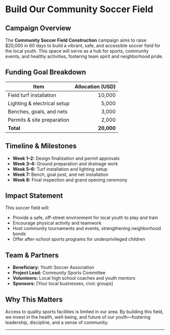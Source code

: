 # Build Our Community Soccer Field

## Campaign Overview
The **Community Soccer Field Construction** campaign aims to raise \$20,000 in 60 days to build a vibrant, safe, and accessible soccer field for the local youth. This space will serve as a hub for sports, community events, and healthy activities, fostering team spirit and neighborhood pride.

## Funding Goal Breakdown
| Item                         | Allocation (USD) |
|------------------------------|-----------------:|
| Field turf installation      |          10,000  |
| Lighting & electrical setup  |           5,000  |
| Benches, goals, and nets     |           3,000  |
| Permits & site preparation   |           2,000  |
| **Total**                    |       **20,000** |

## Timeline & Milestones
- **Week 1–2:** Design finalization and permit approvals
- **Week 3–4:** Ground preparation and drainage work
- **Week 5–6:** Turf installation and lighting setup
- **Week 7:** Bench, goal post, and net installation
- **Week 8:** Final inspection and grand opening ceremony

## Impact Statement
This soccer field will:
- Provide a safe, off-street environment for local youth to play and train
- Encourage physical activity and teamwork
- Host community tournaments and events, strengthening neighborhood bonds
- Offer after-school sports programs for underprivileged children

## Team & Partners
- **Beneficiary:** Youth Soccer Association
- **Project Lead:** Community Sports Committee
- **Volunteers:** Local high school coaches and youth mentors
- **Sponsors:** [Your local businesses, civic groups]

## Why This Matters
Access to quality sports facilities is limited in our area. By building this field, we invest in the health, well-being, and future of our youth—fostering leadership, discipline, and a sense of community.  

---